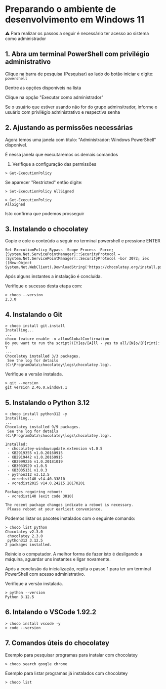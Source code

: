 # Preparando o ambiente de desenvolvimento em Windows 11

:warning: Para realizar os passos a seguir é necessário ter acesso ao sistema como administrador

## 1. Abra um terminal PowerShell com privilégio administrativo

Clique na barra de pesquisa (Pesquisar) ao lado do botão iniciar e digite: `powershell`

Dentre as opções disponíveis na lista

Clique na opção "Executar como administrador"

Se o usuário que estiver usando não for do grupo adminsitrador, informe o usuário com privilégio administrativo e respectiva senha

## 2. Ajustando as permissões necessárias

Agora temos uma janela com título: "Administrador: Windows PowerShell" disponível.

É nessa janela que executaremos os demais comandos

1. Verifique a configuração das permissões
```
> Get-ExecutionPolicy
```

Se aparecer "Restricted" então digite:
```
> Set-ExecutionPolicy AllSigned

> Get-ExecutionPolicy
AllSigned
```
Isto confirma que podemos prosseguir

## 3. Instalando o chocolatey

Copie e cole o conteúdo a seguir no terminal powershell e pressione ENTER
```
Set-ExecutionPolicy Bypass -Scope Process -Force; [System.Net.ServicePointManager]::SecurityProtocol = [System.Net.ServicePointManager]::SecurityProtocol -bor 3072; iex ((New-Object System.Net.WebClient).DownloadString('https://chocolatey.org/install.ps1'))
```

Após alguns instantes a instalação é concluída.

Verifique o sucesso desta etapa com:
```
> choco --version
2.3.0
```

## 4. Instalando o Git
```
> choco install git.install
Installing...
...
choco feature enable -n allowGlobalConfirmation
Do you want to run the script?([Y]es/[A]ll - yes to all/[N]o/[P]rint): Y
...
Chocolatey installed 3/3 packages.
 See the log for details (C:\ProgramData\chocolatey\logs\chocolatey.log).
```
Verifique a versão instalada.
```
> git --version
git version 2.46.0.windows.1
```

## 5. Instalando o Python 3.12
```
> choco install python312 -y
Installing...
...
Chocolatey installed 9/9 packages.
 See the log for details (C:\ProgramData\chocolatey\logs\chocolatey.log).

Installed:
 - chocolatey-windowsupdate.extension v1.0.5
 - KB2919355 v1.0.20160915
 - KB2919442 v1.0.20160915
 - KB2999226 v1.0.20181019
 - KB3033929 v1.0.5
 - KB3035131 v1.0.3
 - python312 v3.12.5
 - vcredist140 v14.40.33810
 - vcredist2015 v14.0.24215.20170201

Packages requiring reboot:
 - vcredist140 (exit code 3010)

The recent package changes indicate a reboot is necessary.
 Please reboot at your earliest convenience.
```
Podemos listar os pacotes instalados com o seguinte comando:
```
> choco list python
Chocolatey v2.3.0
 chocolatey 2.3.0
 python312 3.12.5
2 packages installed.
```
Reinicie o computador. A melhor forma de fazer isto é desligando a máquina, aguardar uns instantes e ligar novamente.

Após a conclusão da inicialização, repita o passo 1 para ter um terminal PowerShell com acesso administrativo.

Verifique a versão instalada.
```
> python --version
Python 3.12.5
```

## 6. Intalando o VSCode 1.92.2
```
> choco install vscode -y
> code --version
```

## 7. Comandos úteis do chocolatey

Exemplo para pesquisar programas para instalar com chocolatey
```
> choco search google chrome
```
Exemplo para listar programas já instalados com chocolatey
```
> choco list
```
